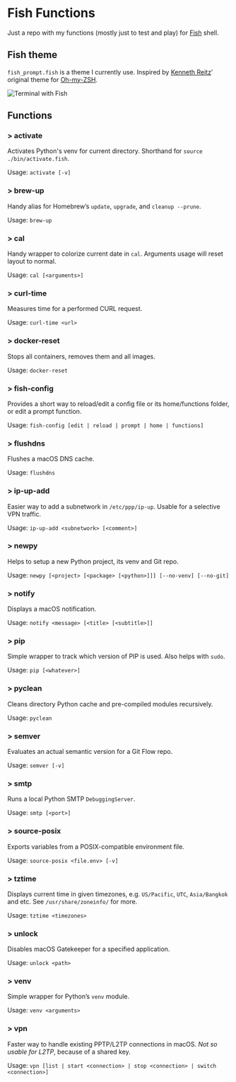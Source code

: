 # Fish Functions

Just a repo with my functions (mostly just to test and play) for [Fish](http://fishshell.com) shell.

## Fish theme

`fish_prompt.fish` is a theme I currently use. Inspired by [Kenneth Reitz](https://github.com/kennethreitz)’ original theme for [Oh-my-ZSH](https://github.com/robbyrussell/oh-my-zsh).

![Terminal with Fish](https://user-images.githubusercontent.com/278423/27943158-783e5b80-62e5-11e7-863b-053dd9d897ab.png)

## Functions

### > activate

Activates Python's venv for current directory. Shorthand for `source ./bin/activate.fish`.

Usage: `activate [-v]`

### > brew-up

Handy alias for Homebrew’s `update`, `upgrade`, and `cleanup --prune`.

Usage: `brew-up`

### > cal

Handy wrapper to colorize current date in `cal`. Arguments usage will reset layout to normal.

Usage: `cal [<arguments>]`

### > curl-time

Measures time for a performed CURL request.

Usage: `curl-time <url>`

### > docker-reset

Stops all containers, removes them and all images.

Usage: `docker-reset`

### > fish-config

Provides a short way to reload/edit a config file or its home/functions folder, or edit a prompt function.

Usage: `fish-config [edit | reload | prompt | home | functions]`

### > flushdns

Flushes a macOS DNS cache.

Usage: `flushdns`

### > ip-up-add

Easier way to add a subnetwork in `/etc/ppp/ip-up`. Usable for a selective VPN traffic.

Usage: `ip-up-add <subnetwork> [<comment>]`

### > newpy

Helps to setup a new Python project, its venv and Git repo.

Usage: `newpy [<project> [<package> [<python>]]] [--no-venv] [--no-git]`

### > notify

Displays a macOS notification.

Usage: `notify <message> [<title> [<subtitle>]]`

### > pip

Simple wrapper to track which version of PIP is used. Also helps with `sudo`.

Usage: `pip [<whatever>]`

### > pyclean

Cleans directory Python cache and pre-compiled modules recursively.

Usage: `pyclean`

### > semver

Evaluates an actual semantic version for a Git Flow repo.

Usage: `semver [-v]`

### > smtp

Runs a local Python SMTP ``DebuggingServer``.

Usage: `smtp [<port>]`

### > source-posix

Exports variables from a POSIX-compatible environment file.

Usage: `source-posix <file.env> [-v]`

### > tztime

Displays current time in given timezones, e.g. `US/Pacific`, `UTC`, `Asia/Bangkok` and etc. See `/usr/share/zoneinfo/` for more.

Usage: `tztime <timezones>`

### > unlock

Disables macOS Gatekeeper for a specified application.

Usage: `unlock <path>`

### > venv

Simple wrapper for Python’s `venv` module.

Usage: `venv <arguments>`

### > vpn

Faster way to handle existing PPTP/L2TP connections in macOS. _Not so usable for L2TP_, because of a shared key.

Usage: `vpn [list | start <connection> | stop <connection> | switch <connection>]`
